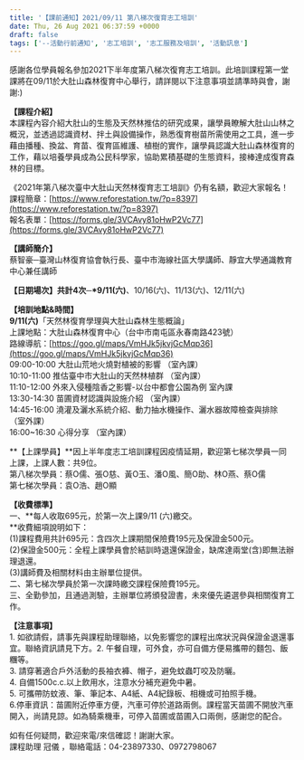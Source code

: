 ```yaml
---
title: '【課前通知】2021/09/11 第八梯次復育志工培訓'
date: Thu, 26 Aug 2021 06:37:59 +0000
draft: false
tags: ['--活動行前通知', '志工培訓', '志工服務及培訓', '活動訊息']
---
```


感謝各位學員報名參加2021下半年度第八梯次復育志工培訓。此培訓課程第一堂課將在09/11於大肚山森林復育中心舉行，請詳閱以下注意事項並請準時與會，謝謝:)

**【課程介紹】**  
本課程內容介紹大肚山的生態及天然林推估的研究成果，讓學員瞭解大肚山山林之概況，並透過認識資材、拌土與設備操作，熟悉復育樹苗所需使用之工具，進一步藉由播種、換盆、育苗、復育區維護、植樹的實作，讓學員認識大肚山森林復育的工作，藉以培養學員成為公民科學家，協助累積基礎的生態資料，接棒達成復育森林的目標。  
  
《2021年第八梯次臺中大肚山天然林復育志工培訓》仍有名額，歡迎大家報名！  
課程簡章：[https://www.reforestation.tw/?p=8397](https://www.reforestation.tw/?p=8397)  
報名表單：[https://forms.gle/3VCAvy81oHwP2Vc77](https://forms.gle/3VCAvy81oHwP2Vc77)

**【講師簡介】**  
蔡智豪─臺灣山林復育協會執行長、臺中市海線社區大學講師、靜宜大學通識教育中心兼任講師

**【日期場次】**共計4次─**\*9/11(六)**、10/16(六)、11/13(六)、12/11(六)

**【培訓地點&時間】**  
**9/11(六)**「天然林復育學理與大肚山森林生態概論」  
上課地點：大肚山森林復育中心（台中市南屯區永春南路423號）  
路線導航：[https://goo.gl/maps/VmHJk5jkvjGcMqp36](https://goo.gl/maps/VmHJk5jkvjGcMqp36)  
09:00-10:00 大肚山荒地火燒對植被的影響 （室內課）  
10:10-11:00 推估臺中市大肚山的天然林植群 （室內課）  
11:10-12:00 外來入侵種陰香之影響-以台中都會公園為例 室內課  
13:30-14:30 苗圃資材認識與設施介紹 （室內課）  
14:45-16:00 澆灌及灑水系統介紹、動力抽水機操作、灑水器故障檢查與排除 （室外課）  
16:00~16:30 心得分享 （室內課）

**【上課學員】**因上半年度志工培訓課程因疫情延期，歡迎第七梯次學員一同上課，上課人數：共9位。  
第八梯次學員：蔡O儒、張O慈、黃O玉、潘O風、簡O助、林O燕、蔡O儒  
第七梯次學員：袁O浩、趙O顯

**【收費標準】**  
一、**每人收取695元，於第一次上課9/11 (六)繳交。  
**收費細項說明如下：  
(1)課程費用共計695元：含四次上課期間保險費195元及保證金500元。  
(2)保證金500元：全程上課學員會於結訓時退還保證金，缺席達兩堂(含)即無法辦理退還。  
(3)講師費及相關材料由主辦單位提供。  
二、第七梯次學員於第一次課時繳交課程保險費195元。  
三、全勤參加，且通過測驗，主辦單位將頒發證書，未來優先遴選參與相關復育工作。  
  
**【注意事項】**  
1\. 如欲請假，請事先與課程助理聯絡，以免影響您的課程出席狀況與保證金退還事宜。聯絡資訊請見下方。2\. 午餐自理，可外食，亦可自備方便易攜帶的麵包、飯糰等。  
3\. 請穿著適合戶外活動的長袖衣褲、帽子，避免蚊蟲叮咬及防曬。  
4\. 自備1500c.c.以上飲用水，注意水分補充避免中暑。  
5\. 可攜帶防蚊液、筆、筆記本、A4紙、A4紀錄板、相機或可拍照手機。  
6.停車資訊：苗圃附近停車方便，汽車可停於道路兩側。課程當天苗圃不開放汽車開入，尚請見諒。如為騎乘機車，可停入苗圃或苗圃入口兩側，感謝您的配合。

如有任何疑問，歡迎來電/來信確認！謝謝大家。  
課程助理 冠儀 ，聯絡電話：04-23897330、0972798067